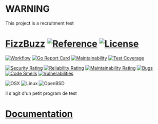 # WARNING
This project is a recruitment test

# [FizzBuzz](https://anotherhope.github.io/FizzBuzz/) [![Reference](https://pkg.go.dev/badge/github.com/anotherhope/FizzBuzz.svg)](https://pkg.go.dev/github.com/anotherhope/FizzBuzz) [![License](https://img.shields.io:/github/license/anotherhope/FizzBuzz)](https://github.com/anotherhope/FizzBuzz/blob/main/LICENSE.md)

[![Workflow](https://img.shields.io:/github/workflow/status/anotherhope/FizzBuzz/Go)](https://github.com/anotherhope/FizzBuzz/actions/workflows/go.yml)
[![Go Report Card](https://goreportcard.com/badge/github.com/anotherhope/FizzBuzz)](https://goreportcard.com/report/github.com/anotherhope/FizzBuzz)
[![Maintainability](https://api.codeclimate.com/v1/badges/d5102bdf5504b9ce56ce/maintainability)](https://codeclimate.com/github/anotherhope/FizzBuzz/maintainability)
[![Test Coverage](https://api.codeclimate.com/v1/badges/d5102bdf5504b9ce56ce/test_coverage)](https://codeclimate.com/github/anotherhope/FizzBuzz/test_coverage)

[![Security Rating](https://sonarcloud.io/api/project_badges/measure?project=anotherhope_FizzBuzz&metric=security_rating)](https://sonarcloud.io/summary/new_code?id=anotherhope_FizzBuzz)
[![Reliability Rating](https://sonarcloud.io/api/project_badges/measure?project=anotherhope_FizzBuzz&metric=reliability_rating)](https://sonarcloud.io/summary/new_code?id=anotherhope_FizzBuzz)
[![Maintainability Rating](https://sonarcloud.io/api/project_badges/measure?project=anotherhope_FizzBuzz&metric=sqale_rating)](https://sonarcloud.io/summary/new_code?id=anotherhope_FizzBuzz)
[![Bugs](https://sonarcloud.io/api/project_badges/measure?project=anotherhope_FizzBuzz&metric=bugs)](https://sonarcloud.io/summary/new_code?id=anotherhope_FizzBuzz)
[![Code Smells](https://sonarcloud.io/api/project_badges/measure?project=anotherhope_FizzBuzz&metric=code_smells)](https://sonarcloud.io/summary/new_code?id=anotherhope_FizzBuzz)
[![Vulnerabilities](https://sonarcloud.io/api/project_badges/measure?project=anotherhope_FizzBuzz&metric=vulnerabilities)](https://sonarcloud.io/summary/new_code?id=anotherhope_FizzBuzz)


![OSX](https://img.shields.io/badge/OSX%20(amd%7Carm)-595959?logo=apple&logoColor=F0F0F0)
![Linux](https://img.shields.io/badge/Linux%20(amd%7Carm)-595959?logo=linux&logoColor=F0F0F0)
![OpenBSD](https://img.shields.io/badge/OpenBSD%20(amd%7Carm)-595959?logo=openbsd&logoColor=F0F0F0)

Il s'agit d'un petit program de test

# [Documentation](app "FizzBuzz")